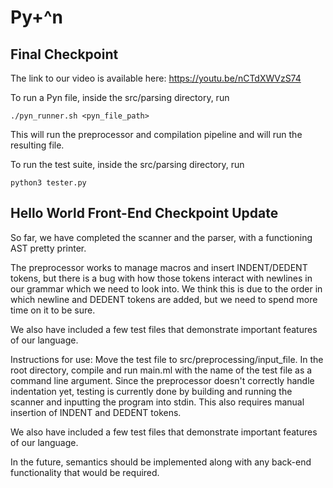 # Py+^n

## Final Checkpoint

The link to our video is available here: https://youtu.be/nCTdXWVzS74

To run a Pyn file, inside the src/parsing directory, run

```
./pyn_runner.sh <pyn_file_path>
```

This will run the preprocessor and compilation pipeline and will run the resulting file.

To run the test suite, inside the src/parsing directory, run

```
python3 tester.py
```

## Hello World Front-End Checkpoint Update

So far, we have completed the scanner and the parser, with a functioning AST pretty printer.

The preprocessor works to manage macros and insert INDENT/DEDENT tokens, but there is a bug with 
how those tokens interact with newlines in our grammar which we need to look into. We think this is
due to the order in which newline and DEDENT tokens are added, but we need to spend more time on it to
be sure.

We also have included a few test files that demonstrate important features of our language.

Instructions for use: Move the test file to src/preprocessing/input_file. In the root directory, compile
and run main.ml with the name of the test file as a command line argument. Since the preprocessor doesn't 
correctly handle indentation yet, testing is currently done by building and running the scanner and inputting 
the program into stdin. This also requires manual insertion of INDENT and DEDENT tokens.

We also have included a few test files that demonstrate important features of our language.

In the future, semantics should be implemented along with any back-end functionality that would be required.

